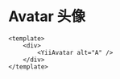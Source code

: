 # Avatar 头像

<ClientOnly>
  <div class="demo-line">
    <YiiAvatar alt="A" />
    <YiiAvatar alt="B" :size="40" style="margin-inline-start:12px" />
  </div>
</ClientOnly>

```vue
<template>
    <div>
        <YiiAvatar alt="A" />
    </div>
</template>
```
